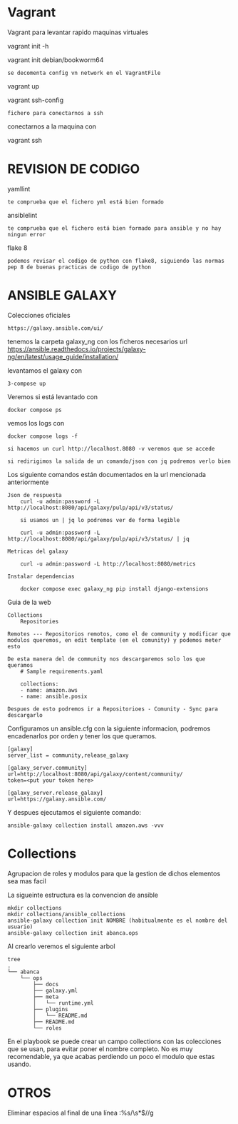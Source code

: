 
# Vagrant

Vagrant para levantar rapido maquinas virtuales

vagrant init -h

vagrant init debian/bookworm64
	
    se decomenta config vn network en el VagrantFile

vagrant up

vagrant ssh-config 
	
    fichero para conectarnos a ssh 
	
	
conectarnos a la maquina con 

vagrant ssh 

# REVISION DE CODIGO

yamllint 

    te comprueba que el fichero yml está bien formado

ansiblelint 

    te comprueba que el fichero está bien formado para ansible y no hay ningun error

flake 8 
    
    podemos revisar el codigo de python con flake8, siguiendo las normas pep 8 de buenas practicas de codigo de python

# ANSIBLE GALAXY

Colecciones oficiales

    https://galaxy.ansible.com/ui/

tenemos la carpeta galaxy_ng con los ficheros necesarios
url https://ansible.readthedocs.io/projects/galaxy-ng/en/latest/usage_guide/installation/

levantamos el galaxy con 

    3-compose up

Veremos si está levantado con 

    docker compose ps

vemos los logs con 

    docker compose logs -f

    si hacemos un curl http://localhost.8080 -v veremos que se accede

    si redirigimos la salida de un comando/json con jq podremos verlo bien

Los siguiente comandos están documentados en la url mencionada anteriormente


    Json de respuesta 
        curl -u admin:password -L http://localhost:8080/api/galaxy/pulp/api/v3/status/

        si usamos un | jq lo podremos ver de forma legible

        curl -u admin:password -L http://localhost:8080/api/galaxy/pulp/api/v3/status/ | jq

    Metricas del galaxy 

        curl -u admin:password -L http://localhost:8080/metrics

    Instalar dependencias 

        docker compose exec galaxy_ng pip install django-extensions

Guia de la web

    Collections
        Repositories

    Remotes --- Repositorios remotos, como el de community y modificar que modulos queremos, en edit template (en el comunity) y podemos meter esto

    De esta manera del de community nos descargaremos solo los que queramos
        # Sample requirements.yaml

        collections:
        - name: amazon.aws
        - name: ansible.posix

    Despues de esto podremos ir a Repositorioes - Comunity - Sync para descargarlo

Configuramos un ansible.cfg con la siguiente informacion, podremos encadenarlos por orden y tener los que queramos.


    [galaxy]
    server_list = community,release_galaxy

    [galaxy_server.community]
    url=http://localhost:8080/api/galaxy/content/community/
    token=<put your token here>

    [galaxy_server.release_galaxy]
    url=https://galaxy.ansible.com/

Y despues ejecutamos el siguiente comando:

    ansible-galaxy collection install amazon.aws -vvv


# Collections
Agrupacion de roles y modulos para que la gestion de dichos elementos sea mas facil



La sigueinte estructura es la convencion de ansible

    mkdir collections
    mkdir collections/ansible_collections
    ansible-galaxy collection init NOMBRE (habitualmente es el nombre del usuario)
    ansible-galaxy collection init abanca.ops

Al crearlo veremos el siguiente arbol

    tree
    .
    └── abanca
        └── ops
            ├── docs
            ├── galaxy.yml
            ├── meta
            │   └── runtime.yml
            ├── plugins
            │   └── README.md
            ├── README.md
            └── roles

En el playbook se puede crear un campo collections con las colecciones que se usan, para evitar poner el nombre completo. No es muy recomendable, ya que acabas perdiendo un poco el modulo que estas usando.


# OTROS

Eliminar espacios al final de una línea
    :%s/\s*$//g
